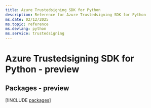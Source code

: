 ```yaml
---
title: Azure Trustedsigning SDK for Python
description: Reference for Azure Trustedsigning SDK for Python
ms.date: 02/12/2025
ms.topic: reference
ms.devlang: python
ms.service: trustedsigning
---
```

# Azure Trustedsigning SDK for Python - preview
## Packages - preview
[!INCLUDE [packages](trustedsigning-index.md)]